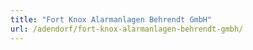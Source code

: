 ```yaml
---
title: "Fort Knox Alarmanlagen Behrendt GmbH"
url: /adendorf/fort-knox-alarmanlagen-behrendt-gmbh/
---
```

